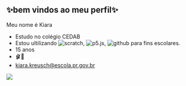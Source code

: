 ##  ✨bem vindos ao meu perfil✨
  Meu nome é Kiara

- Estudo no colégio CEDAB
- Estou ultilizando ![scratch](https://scratch.mit.edu/), ![p5.js](https://editor.p5js.org/), ![github](https://github.com/) para fins escolares.
- 15 anos
- 🩰🏐
- kiara.kreusch@escola.pr.gov.br

![](https://media.tenor.com/ofKKbAiVczQAAAAM/gojo-gojo-saotoru.gif)
